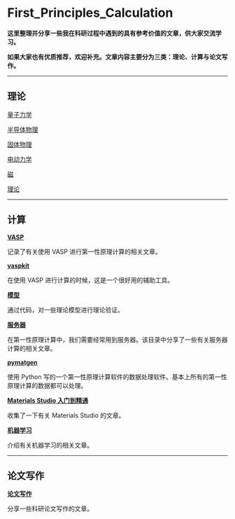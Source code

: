 # First_Principles_Calculation

**这里整理并分享一些我在科研过程中遇到的具有参考价值的文章，供大家交流学习。**

**如果大家也有优质推荐，欢迎补充。文章内容主要分为三类：理论、计算与论文写作。**

---

## 理论

[量子力学](量子力学.md)

[半导体物理](半导体物理.md)

[固体物理](固体物理.md)

[电动力学](电动力学.md)

[磁](磁.md)

[理论](理论.md)

---

## 计算

**[VASP](VASP.md)**

记录了有关使用 VASP 进行第一性原理计算的相关文章。

**[vaspkit](vaspkit.md)**

在使用 VASP 进行计算的时候，这是一个很好用的辅助工具。

**[模型](模型.md)**

通过代码，对一些理论模型进行理论验证。

**[服务器](服务器.md)**

在第一性原理计算中，我们需要经常用到服务器。该目录中分享了一些有关服务器计算的相关文章。

**[pymatgen](pymatgen.md)**

使用 Python 写的一个第一性原理计算软件的数据处理软件。基本上所有的第一性原理计算的数据都可以处理。

**[Materials Studio 入门到精通](Materials_Studio.md)**

收集了一下有关 Materials Studio 的文章。

**[机器学习](机器学习.md)**

介绍有关机器学习的相关文章。

---

## 论文写作

**[论文写作](论文写作.md)**

分享一些科研论文写作的文章。



